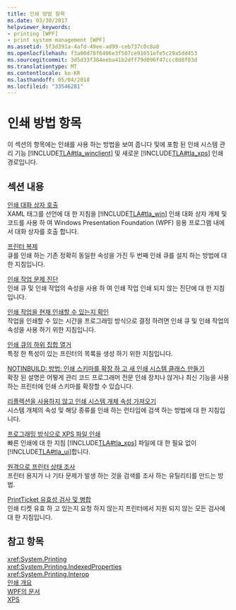 ```yaml
---
title: 인쇄 방법 항목
ms.date: 03/30/2017
helpviewer_keywords:
- printing [WPF]
- print system management [WPF]
ms.assetid: 5f3d391a-4afd-49ee-ad99-ceb737c0c8a8
ms.openlocfilehash: f3a00d78f6406e3f507ce91651efe5c29a5dd453
ms.sourcegitcommit: 3d5d33f384eeba41b2dff79d096f47ccc8d8f03d
ms.translationtype: MT
ms.contentlocale: ko-KR
ms.lasthandoff: 05/04/2018
ms.locfileid: "33546281"
---
```

# <a name="printing-how-to-topics"></a>인쇄 방법 항목
이 섹션의 항목에는 인쇄를 사용 하는 방법을 보여 줍니다 및에 포함 된 인쇄 시스템 관리 기능 [!INCLUDE[TLA#tla_winclient](../../../../includes/tlasharptla-winclient-md.md)] 및 새로운 [!INCLUDE[TLA#tla_xps](../../../../includes/tlasharptla-xps-md.md)] 인쇄 경로입니다.  
  
## <a name="in-this-section"></a>섹션 내용  
 [인쇄 대화 상자 호출](../../../../docs/framework/wpf/advanced/how-to-invoke-a-print-dialog.md)  
 XAML 태그를 선언에 대 한 지침을 [!INCLUDE[TLA#tla_win](../../../../includes/tlasharptla-win-md.md)] 인쇄 대화 상자 개체 및 코드를 사용 하 여 Windows Presentation Foundation (WPF) 응용 프로그램 내에서 대화 상자를 호출 합니다.  
  
 [프린터 복제](../../../../docs/framework/wpf/advanced/how-to-clone-a-printer.md)  
 큐를 인쇄 하는 기존 정확히 동일한 속성을 가진 두 번째 인쇄 큐를 설치 하는 방법에 대 한 지침입니다.  
  
 [인쇄 작업 문제 진단](../../../../docs/framework/wpf/advanced/how-to-diagnose-problematic-print-job.md)  
 인쇄 큐 및 인쇄 작업의 속성을 사용 하 여 인쇄 작업 인쇄 되지 않는 진단에 대 한 지침입니다.  
  
 [인쇄 작업을 현재 인쇄할 수 있는지 확인](../../../../docs/framework/wpf/advanced/how-to-discover-whether-a-print-job-can-be-printed-at-this-time-of-day.md)  
 작업을 인쇄할 수 있는 시간을 프로그래밍 방식으로 결정 하려면 인쇄 큐 및 인쇄 작업의 속성을 사용 하기 위한 지침입니다.  
  
 [인쇄 큐의 하위 집합 열거](../../../../docs/framework/wpf/advanced/how-to-enumerate-a-subset-of-print-queues.md)  
 특정 한 특성이 있는 프린터의 목록을 생성 하기 위한 지침입니다.  
  
 [NOTINBUILD: 방법: 인쇄 스키마를 확장 하 고 새 인쇄 시스템 클래스 만들기](http://msdn.microsoft.com/library/a3600218-1ea5-478a-9853-6560464f2885)  
 확장 된 설명은 어떻게 관리 코드 프로그래머 전문 인쇄 장치나 않거나 최신 기능을 사용 하는 프린터에 인쇄 스키마를 확장할 수 있습니다.  
  
 [리플렉션을 사용하지 않고 인쇄 시스템 개체 속성 가져오기](../../../../docs/framework/wpf/advanced/how-to-get-print-system-object-properties-without-reflection.md)  
 시스템 개체의 속성 및 해당 종류를 인쇄 하는 런타임에 검색 하는 방법에 대 한 지침입니다.  
  
 [프로그래밍 방식으로 XPS 파일 인쇄](../../../../docs/framework/wpf/advanced/how-to-programmatically-print-xps-files.md)  
 빠른 인쇄에 대 한 지침 [!INCLUDE[TLA#tla_xps](../../../../includes/tlasharptla-xps-md.md)] 파일에 대 한 필요 없이 [!INCLUDE[TLA#tla_ui](../../../../includes/tlasharptla-ui-md.md)]합니다.  
  
 [원격으로 프린터 상태 조사](../../../../docs/framework/wpf/advanced/how-to-remotely-survey-the-status-of-printers.md)  
 프린터 용지가 나 기타 문제가 발생 하는 것을 검색를 조사 하는 유틸리티를 만드는 방법.  
  
 [PrintTicket 유효성 검사 및 병합](../../../../docs/framework/wpf/advanced/how-to-validate-and-merge-printtickets.md)  
 인쇄 티켓 유효 하 고 있는지 요청 하지 않는지 프린터에서 지원 되지 않는 모든 검사에 대 한 지침입니다.  
  
## <a name="see-also"></a>참고 항목  
 <xref:System.Printing>  
 <xref:System.Printing.IndexedProperties>  
 <xref:System.Printing.Interop>  
 [인쇄 개요](../../../../docs/framework/wpf/advanced/printing-overview.md)  
 [WPF의 문서](../../../../docs/framework/wpf/advanced/documents-in-wpf.md)  
 [XPS](http://www.microsoft.com/xps)
